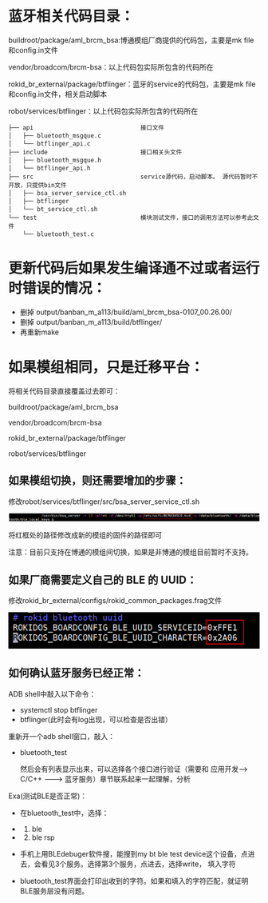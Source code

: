 # 蓝牙相关代码目录：

buildroot/package/aml\_brcm\_bsa:博通模组厂商提供的代码包，主要是mk file和config.in文件

vendor/broadcom/brcm-bsa：以上代码包实际所包含的代码所在

rokid\_br\_external/package/btflinger：蓝牙的service的代码包，主要是mk file和config.in文件，相关启动脚本

robot/services/btflinger：以上代码包实际所包含的代码所在

```shell
├── api                              接口文件
│   ├── bluetooth_msgque.c
│   └── btflinger_api.c
├── include                          接口相关头文件
│   ├── bluetooth_msgque.h           
│   └── btflinger_api.h              
├── src                              service源代码，启动脚本。 源代码暂时不开放，只提供bin文件
│   ├── bsa_server_service_ctl.sh
│   ├── btflinger
│   └── bt_service_ctl.sh
└── test                             模块测试文件，接口的调用方法可以参考此文件
    └── bluetooth_test.c
```

# 更新代码后如果发生编译通不过或者运行时错误的情况：

* 删掉 output/banban\_m\_a113/build/aml\_brcm\_bsa-0107\_00.26.00/
* 删掉 output/banban\_m\_a113/build/btflinger/
* 再重新make

# 如果模组相同，只是迁移平台：

将相关代码目录直接覆盖过去即可：

buildroot/package/aml\_brcm\_bsa

vendor/broadcom/brcm-bsa

rokid\_br\_external/package/btflinger

robot/services/btflinger

## 如果模组切换，则还需要增加的步骤：

修改robot/services/btflinger/src/bsa\_server\_service\_ctl.sh

![](/files/bluetooth/fw.png)

将红框处的路径修改成新的模组的固件的路径即可

注意：目前只支持在博通的模组间切换，如果是非博通的模组目前暂时不支持。

## 如果厂商需要定义自己的 BLE 的 UUID：

修改rokid\_br\_external/configs/rokid\_common\_packages.frag文件

![](/files/bluetooth/uuid.png)

## 如何确认蓝牙服务已经正常：

ADB shell中敲入以下命令：

* systemctl stop btflinger
* btflinger\(此时会有log出现，可以检查是否出错）

重新开一个adb shell窗口，敲入：

* bluetooth\_test

  然后会有列表显示出来，可以选择各个接口进行验证（需要和 应用开发--&gt; C/C++ ---&gt; 蓝牙服务）章节联系起来一起理解，分析

Exa\(测试BLE是否正常\)：

* 在bluetooth\_test中，选择：

* 1. ble

* 2. ble rsp

* 手机上用BLEdebuger软件搜，能搜到my bt ble test device这个设备，点进去，会看见3个服务。选择第3个服务，点进去，选择write， 填入字符

* bluetooth\_test界面会打印出收到的字符。如果和填入的字符匹配，就证明BLE服务层没有问题。



